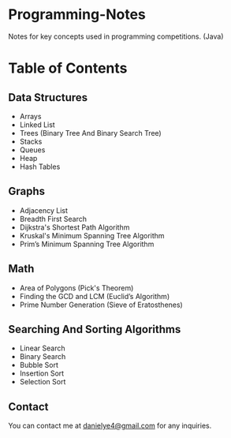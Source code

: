 # Programming-Notes
Notes for key concepts used in programming competitions. (Java)
# Table of Contents

## Data Structures
* Arrays
* Linked List
* Trees (Binary Tree And Binary Search Tree)
* Stacks
* Queues
* Heap
* Hash Tables

## Graphs
* Adjacency List
* Breadth First Search
* Dijkstra's Shortest Path Algorithm
* Kruskal's Minimum Spanning Tree Algorithm
* Prim’s Minimum Spanning Tree Algorithm

## Math
* Area of Polygons (Pick's Theorem)
* Finding the GCD and LCM (Euclid’s Algorithm)
* Prime Number Generation (Sieve of Eratosthenes)

## Searching And Sorting Algorithms
* Linear Search
* Binary Search
* Bubble Sort
* Insertion Sort
* Selection Sort

## Contact
You can contact me at danielye4@gmail.com for any inquiries.


